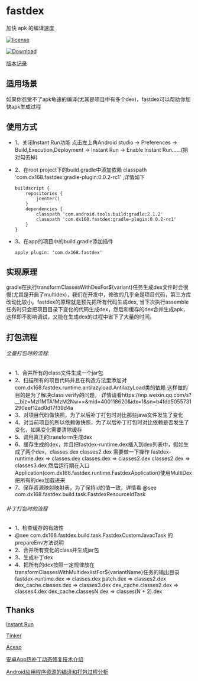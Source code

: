 # fastdex
加快 apk 的编译速度

[![license](https://img.shields.io/hexpm/l/plug.svg)](https://raw.githubusercontent.com/typ0520/fastdex/master/LICENSE)

[ ![Download](https://api.bintray.com/packages/typ0520/maven/com.dx168.fastdex%3Agradle-plugin/images/download.svg) ](https://bintray.com/typ0520/maven/com.dx168.fastdex%3Agradle-plugin/_latestVersion)

[版本记录](https://raw.githubusercontent.com/typ0520/fastdex/master/CHANGELOG.md)

## 适用场景
如果你忍受不了apk龟速的编译(尤其是项目中有多个dex)，fastdex可以帮助你加快apk生成过程

## 使用方式
- 1、关闭Instant Run功能
     点击左上角Android studio -> Preferences -> Build,Execution,Deployment -> Instant Run -> Enable Instant Run......(把对勾去掉)
     
- 2、在root project下的build.gradle中添加依赖 
    classpath 'com.dx168.fastdex:gradle-plugin:0.0.2-rc1' ,详情如下
    ````
    buildscript {
        repositories {
            jcenter()
        }
        dependencies {
            classpath 'com.android.tools.build:gradle:2.1.2'
            classpath 'com.dx168.fastdex:gradle-plugin:0.0.2-rc1'
        }
    }
    ````
    
- 3、在app的项目中的build.gradle添加插件
    ````
    apply plugin: 'com.dx168.fastdex'
    ````
  
## 实现原理
  gradle在执行transformClassesWithDexFor${variant}任务生成dex文件时会很慢(尤其是开启了multidex)，我们在开发中，修改的几乎全是项目代码，第三方库改动比较小。fastdex的原理就是预先把所有代码生成dex,
  当下次执行assemble任务时只会把项目目录下变化的代码生成dex，然后和缓存的dex合并生成apk，这样即不影响调试，又能在生成dex的过程中省下了大量的时间。

## 打包流程
###### 全量打包时的流程:
  - 1、合并所有的class文件生成一个jar包
  - 2、扫描所有的项目代码并且在构造方法里添加对com.dx168.fastdex.runtime.antilazyload.AntilazyLoad类的依赖
     这样做的目的是为了解决class verify的问题，
     详情请看https://mp.weixin.qq.com/s?__biz=MzI1MTA1MzM2Nw==&mid=400118620&idx=1&sn=b4fdd5055731290eef12ad0d17f39d4a
  - 3、对项目代码做快照，为了以后补丁打包时对比那些java文件发生了变化
  - 4、对当前项目的所以依赖做快照，为了以后补丁打包时对比依赖是否发生了变化，如果变化需要清除缓存
  - 5、调用真正的transform生成dex
  - 6、缓存生成的dex，并且把fastdex-runtime.dex插入到dex列表中，假如生成了两个dex，classes.dex classes2.dex 需要做一下操作
     fastdex-runtime.dex => classes.dex
     classes.dex         => classes2.dex
     classes2.dex        => classes3.dex
     然后运行期在入口Application(com.dx168.fastdex.runtime.FastdexApplication)使用MultiDex把所有的dex加载进来
  - 7、保存资源映射映射表，为了保持id的值一致，详情看
  @see com.dx168.fastdex.build.task.FastdexResourceIdTask


###### 补丁打包时的流程
  - 1、检查缓存的有效性
  - @see com.dx168.fastdex.build.task.FastdexCustomJavacTask 的prepareEnv方法说明
  - 2、合并所有变化的class并生成jar包
  - 3、生成补丁dex
  - 4、把所有的dex按照一定规律放在transformClassesWithMultidexlistFor${variantName}任务的输出目录
     fastdex-runtime.dex    => classes.dex
     patch.dex              => classes2.dex
     dex_cache.classes.dex  => classes3.dex
     dex_cache.classes2.dex => classes4.dex
     dex_cache.classesN.dex => classes(N + 2).dex
     
## Thanks
[Instant Run](https://developer.android.com/studio/run/index.html#instant-run)

[Tinker](https://github.com/Tencent/tinker)

[Aceso](https://github.com/meili/Aceso)

[安卓App热补丁动态修复技术介绍](https://mp.weixin.qq.com/s?__biz=MzI1MTA1MzM2Nw==&mid=400118620&idx=1&sn=b4fdd5055731290eef12ad0d17f39d4a)

[Android应用程序资源的编译和打包过程分析](http://blog.csdn.net/luoshengyang/article/details/8744683)
  
  

 
